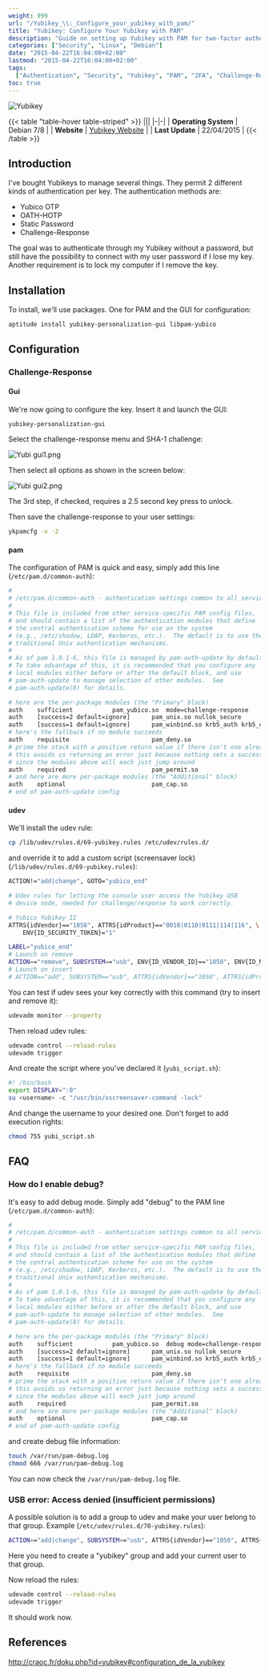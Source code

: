 ```yaml
---
weight: 999
url: "/Yubikey_\\:_Configure_your_yubikey_with_pam/"
title: "Yubikey: Configure Your Yubikey with PAM"
description: "Guide on setting up Yubikey with PAM for two-factor authentication on Linux systems, including configuration for challenge-response mode and automatic screen locking when the key is removed."
categories: ["Security", "Linux", "Debian"]
date: "2015-04-22T16:04:00+02:00"
lastmod: "2015-04-22T16:04:00+02:00"
tags:
  ["Authentication", "Security", "Yubikey", "PAM", "2FA", "Challenge-Response"]
toc: true
---
```


![Yubikey](/images/yubikey.avif)

{{< table "table-hover table-striped" >}}
|||
|-|-|
| **Operating System** | Debian 7/8 |
| **Website** | [Yubikey Website](https://www.yubico.com/) |
| **Last Update** | 22/04/2015 |
{{< /table >}}

## Introduction

I've bought Yubikeys to manage several things. They permit 2 different kinds of authentication per key. The authentication methods are:

- Yubico OTP
- OATH-HOTP
- Static Password
- Challenge-Response

The goal was to authenticate through my Yubikey without a password, but still have the possibility to connect with my user password if I lose my key. Another requirement is to lock my computer if I remove the key.

## Installation

To install, we'll use packages. One for PAM and the GUI for configuration:

```bash
aptitude install yubikey-personalization-gui libpam-yubico
```

## Configuration

### Challenge-Response

#### Gui

We're now going to configure the key. Insert it and launch the GUI:

```bash
yubikey-personalization-gui
```

Select the challenge-response menu and SHA-1 challenge:

![Yubi gui1.png](/images/yubi_gui1.avif)

Then select all options as shown in the screen below:

![Yubi gui2.png](/images/yubi_gui2.avif)

The 3rd step, if checked, requires a 2.5 second key press to unlock.

Then save the challenge-response to your user settings:

```bash
ykpamcfg -v -2
```

#### pam

The configuration of PAM is quick and easy, simply add this line (`/etc/pam.d/common-auth`):

```bash {linenos=table,hl_lines=[17]}
#
# /etc/pam.d/common-auth - authentication settings common to all services
#
# This file is included from other service-specific PAM config files,
# and should contain a list of the authentication modules that define
# the central authentication scheme for use on the system
# (e.g., /etc/shadow, LDAP, Kerberos, etc.).  The default is to use the
# traditional Unix authentication mechanisms.
#
# As of pam 1.0.1-6, this file is managed by pam-auth-update by default.
# To take advantage of this, it is recommended that you configure any
# local modules either before or after the default block, and use
# pam-auth-update to manage selection of other modules.  See
# pam-auth-update(8) for details.

# here are the per-package modules (the "Primary" block)
auth    sufficient           pam_yubico.so  mode=challenge-response
auth    [success=2 default=ignore]      pam_unix.so nullok_secure
auth    [success=1 default=ignore]      pam_winbind.so krb5_auth krb5_ccache_type=FILE cached_login try_first_pass
# here's the fallback if no module succeeds
auth    requisite                       pam_deny.so
# prime the stack with a positive return value if there isn't one already;
# this avoids us returning an error just because nothing sets a success code
# since the modules above will each just jump around
auth    required                        pam_permit.so
# and here are more per-package modules (the "Additional" block)
auth    optional                        pam_cap.so
# end of pam-auth-update config
```

#### udev

We'll install the udev rule:

```bash
cp /lib/udev/rules.d/69-yubikey.rules /etc/udev/rules.d/
```

and override it to add a custom script (screensaver lock) (`/lib/udev/rules.d/69-yubikey.rules`):

```bash {linenos=table,hl_lines=["9-11"]}
ACTION!="add|change", GOTO="yubico_end"

# Udev rules for letting the console user access the Yubikey USB
# device node, needed for challenge/response to work correctly.

# Yubico Yubikey II
ATTRS{idVendor}=="1050", ATTRS{idProduct}=="0010|0110|0111|114|116", \
    ENV{ID_SECURITY_TOKEN}="1"

LABEL="yubico_end"
# Launch on remove
ACTION=="remove", SUBSYSTEM=="usb", ENV{ID_VENDOR_ID}=="1050", ENV{ID_MODEL_ID}=="0010", RUN+="/path/yubi_remove_script.sh"
# Launch on insert
# ACTION=="add", SUBSYSTEM=="usb", ATTRS{idVendor}=="1050", ATTRS{idProduct}=="0010", RUN+="/path/yubi_add_script.sh"
```

You can test if udev sees your key correctly with this command (try to insert and remove it):

```bash
udevadm monitor --property
```

Then reload udev rules:

```bash
udevadm control --reload-rules
udevadm trigger
```

And create the script where you've declared it (`yubi_script.sh`):

```bash {linenos=table,hl_lines=[3]}
#! /bin/bash
export DISPLAY=":0"
su <username> -c "/usr/bin/xscreensaver-command -lock"
```

And change the username to your desired one. Don't forget to add execution rights:

```bash
chmod 755 yubi_script.sh
```

## FAQ

### How do I enable debug?

It's easy to add debug mode. Simply add "debug" to the PAM line (`/etc/pam.d/common-auth`):

```bash {linenos=table,hl_lines=[17]}
#
# /etc/pam.d/common-auth - authentication settings common to all services
#
# This file is included from other service-specific PAM config files,
# and should contain a list of the authentication modules that define
# the central authentication scheme for use on the system
# (e.g., /etc/shadow, LDAP, Kerberos, etc.).  The default is to use the
# traditional Unix authentication mechanisms.
#
# As of pam 1.0.1-6, this file is managed by pam-auth-update by default.
# To take advantage of this, it is recommended that you configure any
# local modules either before or after the default block, and use
# pam-auth-update to manage selection of other modules.  See
# pam-auth-update(8) for details.

# here are the per-package modules (the "Primary" block)
auth    sufficient           pam_yubico.so  debug mode=challenge-response
auth    [success=2 default=ignore]      pam_unix.so nullok_secure
auth    [success=1 default=ignore]      pam_winbind.so krb5_auth krb5_ccache_type=FILE cached_login try_first_pass
# here's the fallback if no module succeeds
auth    requisite                       pam_deny.so
# prime the stack with a positive return value if there isn't one already;
# this avoids us returning an error just because nothing sets a success code
# since the modules above will each just jump around
auth    required                        pam_permit.so
# and here are more per-package modules (the "Additional" block)
auth    optional                        pam_cap.so
# end of pam-auth-update config
```

and create debug file information:

```bash
touch /var/run/pam-debug.log
chmod 666 /var/run/pam-debug.log
```

You can now check the `/var/run/pam-debug.log` file.

### USB error: Access denied (insufficient permissions)

A possible solution is to add a group to udev and make your user belong to that group. Example (`/etc/udev/rules.d/70-yubikey.rules`):

```bash
ACTION=="add|change", SUBSYSTEM=="usb", ATTRS{idVendor}=="1050", ATTRS{idProduct}=="0010", MODE="0664", GROUP="yubikey"
```

Here you need to create a "yubikey" group and add your current user to that group.

Now reload the rules:

```bash
udevadm control --reload-rules
udevadm trigger
```

It should work now.

## References

http://craoc.fr/doku.php?id=yubikey#configuration_de_la_yubikey
